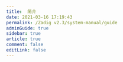 ```yaml
---
title:  简介
date: 2021-03-16 17:19:43
permalink: /Zadig v2.3/system-manual/guide
adminGuide: true
sidebar: true
article: true
comment: false
editLink: false
---
```


